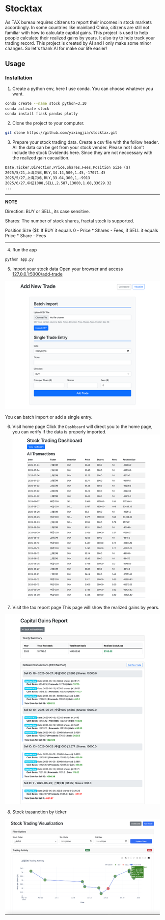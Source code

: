 # Stocktax
As TAX bureau requires citizens to report their incomes in stock markets accordingly. In some countries like mainland China, citizens are still not familiar with how to calculate capital gains. This project is used to help people calculate their realized gains by years. It also try to help track your trading record. 
This project is created by AI and I only make some minor changes. So let's thank AI for make our life easier!
## Usage
### Installation
1. Create a python env, here I use conda. You can choose whatever you want.
```bash
conda create --name stock python=3.10
conda activate stock
conda install flask pandas plotly
```
2. Clone the project to your computer.
```bash
git clone https://github.com/yixingjia/stocktax.git
```
3. Prepare your stock trading data.
Create a csv file with the follow header.  All the data can be get from your stock vender. Please not I don't include the stock Dividends here. Since they are not neccessary with the realized gain cacualtion. 
```
Date,Ticker,Direction,Price,Shares,Fees,Position Size ($)
2025/5/21,上海贝岭,BUY,34.14,500,1.45,-17071.45
2025/5/27,上海贝岭,BUY,33.04,300,1,-9913
2025/6/27,中证1000,SELL,2.587,13000,1.68,33629.32
...
```
---
**NOTE**

Direction: BUY or SELL, its case sensitive.

Shares: The number of stock shares, fractal stock is supported.

Position Size ($): If BUY it equals 0 - Price * Shares - Fees, if SELL it equals Price * Share - Fees

---
4. Run the app

```bash
python app.py
```

5. Import your stock data
Open your browser and access [127.0.0.1:5000/add-trade](http://127.0.0.1:5000/add-trade)

![Add-Trade](docs/add-trade.png "add-trade")

You can batch import or add a single entry.

6. Visit home page
Click the ```Dashboard``` will direct you to the home page, you can verify if the data is properly imported. 
![Dashboard](docs/homepage.png "dashboard")

7. Visit the tax report page
This page will show the realized gains by years.

![gains](docs/tax-report.png "gains")

8. Stock trasanction by ticker

![visualization](docs/visualization.png "visualization")
